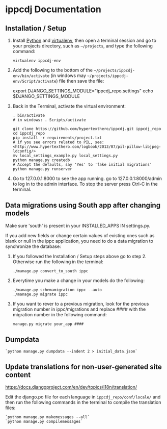 # ippcdj Documentation

## Installation / Setup

1. Install [Python](http://python.org) and [virtualenv](https://pypi.python.org/pypi/virtualenv), then open a terminal session and go to your projects directory, such as `~/projects`, and type the following command:

    `virtualenv ippcdj-env`
    
2. Add the following to the bottom of the `~/projects/ippcdj-env/bin/activate`  (in windows may `~/projects/ippcdj-env/Script/activate`) file then save the file:

    export DJANGO_SETTINGS_MODULE="ippcdj_repo.settings"
    echo $DJANGO_SETTINGS_MODULE
    
3. Back in the Terminal, activate the virtual environment:

    ````
    . bin/activate
    # in windows: . Scripts/activate
        
    git clone https://github.com/hypertexthero/ippcdj.git ippcdj_repo
    cd ippcdj_repo
    pip install -r requirements/project.txt
    # if you see errors related to PIL, see: <http://www.hypertexthero.com/logbook/2013/07/pil-pillow-libjpeg-ldconfig/>
    mv local_settings_example.py local_settings.py
    python manage.py createdb
    # Accept the defaults, say 'Yes' to 'fake initial migrations'
    python manage.py runserver
    
    ````

4. Go to 127.0.0.1:8000 to see the app running. go to 127.0.0.1:8000/admin to log in to the admin interface. To stop the server press Ctrl-C in the terminal.
    
## Data migrations using South app after changing models

Make sure 'south' is present in your INSTALLED_APPS IN settings.py.

If you add new fields or change certain values of existing ones such as blank or null in the ippc application, you need to do a data migration to synchronize the database:

1. If you followed the Installation / Setup steps above go to step 2. Otherwise run the following in the terminal:

    `./manage.py convert_to_south ippc`

2. Everytime you make a change in your models do the following:

    `./manage.py schemamigration ippc --auto`  
    `./manage.py migrate ippc`

3. If you want to rever to a previous migration, look for the previous migration number in ippc/migrations and replace #### with the migration number in the following command:

    `manage.py migrate your_app ####`

## Dumpdata

    `python manage.py dumpdata --indent 2 > initial_data.json`

## Update translations for non-user-generated site content

<https://docs.djangoproject.com/en/dev/topics/i18n/translation/>

Edit the django.po file for each language in `ippcdj_repo/conf/locale/` and then run the following commands in the terminal to compile the translation files: 

    `python manage.py makemessages --all`
    `python manage.py compilemessages`
